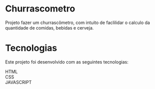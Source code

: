 # Churrascometro
Projeto
fazer um churrascômetro, com intuito de faclilidar o calculo da quantidade de comidas, bebidas e cerveja.



# Tecnologias<br>
Este projeto foi desenvolvido com as seguintes tecnologias:

HTML
<br>
CSS
<br>
JAVASCRIPT

